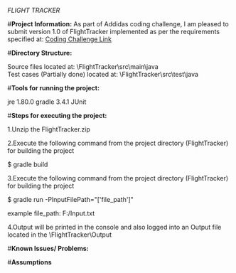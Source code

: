 *FLIGHT TRACKER*

#**Project Information:**
As part of Addidas coding challenge, I am pleased to submit version 1.0 of FlightTracker implemented as per the requirements specified at:
[Coding Challenge Link](https://bitbucket.org/adigsd/backend-flitetrakr)

#**Directory Structure:**

Source files located at: \FlightTracker\src\main\java\
Test cases (Partially done) located at: \FlightTracker\src\test\java

#**Tools for running the project:**

jre 1.80.0
gradle 3.4.1
JUnit

#**Steps for executing the project:**

1.Unzip the FlightTracker.zip

2.Execute the following command from the project directory (FlightTracker) for building the project

$ gradle build 

3.Execute the following command from the project directory (FlightTracker) for building the project

$ gradle run -PInputFilePath="['file_path']"

example file_path: F:/Input.txt

4.Output will be printed in the console and also logged into an Output file located in the \FlightTracker\Output


#**Known Issues/ Problems:**



#**Assumptions**
